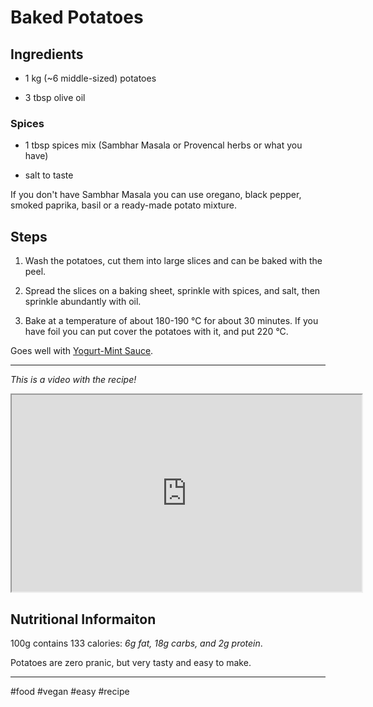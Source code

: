 # Baked Potatoes

## Ingredients

*   1 kg (~6 middle-sized) potatoes
    
*   3 tbsp olive oil
    

### Spices

*   1 tbsp spices mix (Sambhar Masala or Provencal herbs or what you have)
    
*   salt to taste
    

If you don't have Sambhar Masala you can use oregano, black pepper, smoked paprika, basil or a ready-made potato mixture.

## Steps

1.  Wash the potatoes, cut them into large slices and can be baked with the peel.
    
2.  Spread the slices on a baking sheet, sprinkle with spices, and salt, then sprinkle abundantly with oil.
    
3.  Bake at a temperature of about 180-190 °C for about 30 minutes. If you have foil you can put cover the potatoes with it, and put 220 °C.
    

Goes well with [Yogurt-Mint Sauce](https://pranic-diet.com/yogurt-mint-sauce).

* * *

*This is a video with the recipe!*

<iframe width="560" height="315" src="https://www.youtube.com/embed/bfHe7sOydsU"></iframe>

## **Nutritional Informaiton**

100g contains 133 calories: *6g fat, 18g carbs, and 2g protein*.

Potatoes are zero pranic, but very tasty and easy to make.

* * *

#food #vegan #easy #recipe